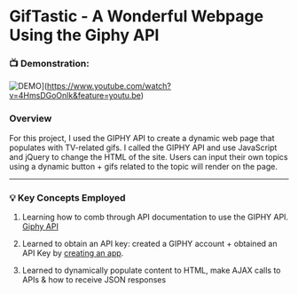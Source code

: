 # GifTastic - A Wonderful Webpage Using the Giphy API

### :tv: **Demonstration:**

![DEMO](https://img.youtube.com/vi/4HmsDGoOnlk/maxresdefault.jpg)](https://www.youtube.com/watch?v=4HmsDGoOnlk&feature=youtu.be)

### Overview

For this project, I used the GIPHY API to create a dynamic web page that populates with TV-related gifs. I called the GIPHY API and use JavaScript and jQuery to change the HTML of the site. Users can input their own topics using a dynamic button +  gifs related to the topic will render on the page.
   
------------------------------------------------

### :bulb: **Key Concepts Employed**

1. Learning how to comb through API documentation to use the GIPHY API.
      [Giphy API](https://developers.giphy.com/docs/)

2. Learned to obtain an API key: created a GIPHY account + obtained an API Key by [creating an app](https://developers.giphy.com/dashboard/).

3. Learned to dynamically populate content to HTML, make AJAX calls to APIs & how to receive JSON responses